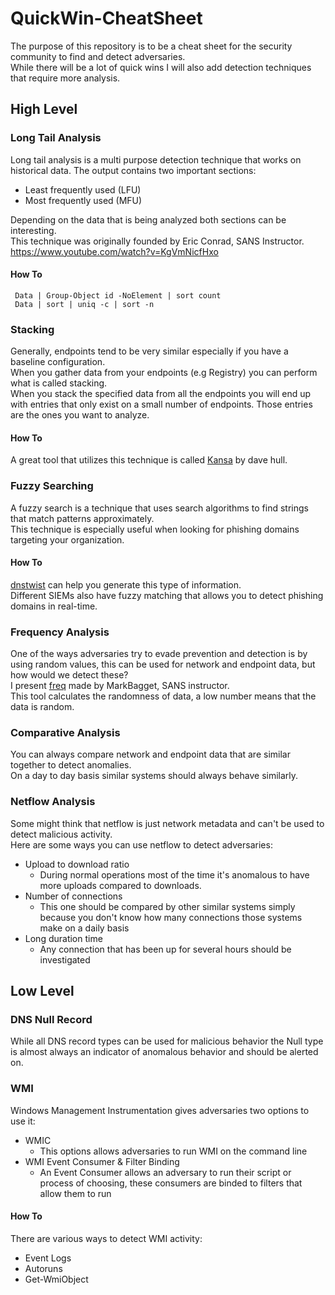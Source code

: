 # QuickWin-CheatSheet
The purpose of this repository is to be a cheat sheet for the security community to find and detect adversaries.  
While there will be a lot of quick wins I will also add detection techniques that require more analysis.  

## High Level

### Long Tail Analysis
Long tail analysis is a multi purpose detection technique that works on historical data. The output contains two important sections:  
* Least frequently used (LFU)  
* Most frequently used (MFU)  

Depending on the data that is being analyzed both sections can be interesting.  
This technique was originally founded by Eric Conrad, SANS Instructor.  
https://www.youtube.com/watch?v=KgVmNicfHxo

#### How To  

` Data | Group-Object id -NoElement | sort count`  
` Data | sort | uniq -c | sort -n`  

### Stacking
Generally, endpoints tend to be very similar especially if you have a baseline configuration.  
When you gather data from your endpoints  (e.g Registry) you can perform what is called stacking.  
When you stack the specified data from all the endpoints you will end up with entries that only exist on a small number of endpoints. Those entries are the ones you want to analyze.  

#### How To  

A great tool that utilizes this technique is called [Kansa](https://github.com/davehull/Kansa/) by dave hull.  




### Fuzzy Searching 
A fuzzy search is a technique that uses search algorithms to find strings that match patterns approximately.  
This technique is especially useful when looking for phishing domains targeting your organization.  

#### How To  
[dnstwist](https://github.com/elceef/dnstwist) can help you generate this type of information.  
Different SIEMs also have fuzzy matching that allows you to detect phishing domains in real-time.  



### Frequency Analysis
One of the ways adversaries try to evade prevention and detection is by using random values, this can be used for network and endpoint data, but how would we detect these?  
I present [freq](https://github.com/MarkBaggett/freq) made by MarkBagget, SANS instructor.  
This tool calculates the randomness of data, a low number means that the data is random.  



### Comparative Analysis
You can always compare network and endpoint data that are similar together to detect anomalies.  
On a day to day basis similar systems should always behave similarly.  



### Netflow Analysis
Some might think that netflow is just network metadata and can't be used to detect malicious activity.  
Here are some ways you can use netflow to detect adversaries:  
* Upload to download ratio  
  - During normal operations most of the time it's anomalous to have more uploads compared to downloads.  
* Number of connections
  - This one should be compared by other similar systems simply because you don't know how many connections those systems make on a daily basis
* Long duration time
  - Any connection that has been up for several hours should be investigated 



## Low Level

### DNS Null Record
While all DNS record types can be used for malicious behavior the Null type is almost always an indicator of anomalous behavior and should be alerted on.  


### WMI
Windows Management Instrumentation gives adversaries two options to use it:
* WMIC
  - This options allows adversaries to run WMI on the command line
* WMI Event Consumer & Filter Binding 
  - An Event Consumer allows an adversary to run their script or process of choosing, these consumers are binded to filters that allow them to run

#### How To
There are various ways to detect WMI activity:
* Event Logs
* Autoruns
* Get-WmiObject



